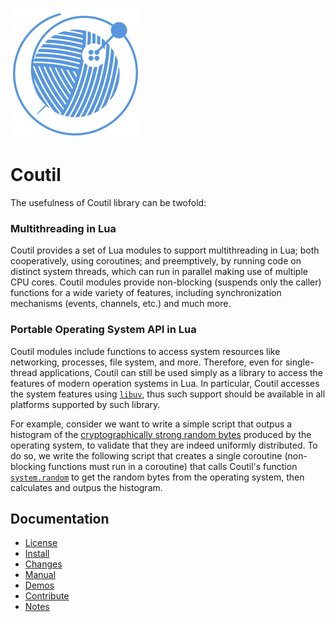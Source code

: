 ![logo](doc/logo.svg)

Coutil
======

The usefulness of Coutil library can be twofold:

### Multithreading in Lua

Coutil provides a set of Lua modules to support multithreading in Lua;
both cooperatively, using coroutines;
and preemptively, by running code on distinct system threads,
which can run in parallel making use of multiple CPU cores.
Coutil modules provide non-blocking (suspends only the caller) functions for a wide variety of features,
including synchronization mechanisms (events, channels, etc.) and much more.

### Portable Operating System API in Lua

Coutil modules include functions to access system resources like networking, processes, file system, and more.
Therefore,
even for single-thread applications,
Coutil can still be used simply as a library to access the features of modern operation systems in Lua.
In particular,
Coutil accesses the system features using [`libuv`](https://libuv.org/),
thus such support should be available in all platforms supported by such library.

For example,
consider we want to write a simple script that outpus a histogram of the [cryptographically strong random bytes](https://en.wikipedia.org/wiki/Cryptographically_secure_pseudorandom_number_generator) produced by the operating system,
to validate that they are indeed uniformly distributed.
To do so,
we write the following script that creates a single coroutine
(non-blocking functions must run in a coroutine)
that calls Coutil's function [`system.random`](doc/manual.md#systemrandom-buffer--i--j--mode) to get the random bytes from the operating system,
then calculates and outpus the histogram.

Documentation
-------------

- [License](LICENSE)
- [Install](doc/install.md)
- [Changes](doc/changelog.md)
- [Manual](doc/manual.md)
- [Demos](demo)
- [Contribute](doc/contributing.md)
- [Notes](doc/devnotes.md)
